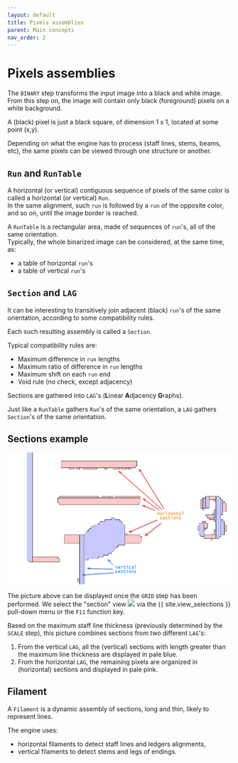 ```yaml
---
layout: default
title: Pixels assemblies
parent: Main concepts
nav_order: 2
---
```

# Pixels assemblies

The `BINARY` step transforms the input image into a black and white image.
From this step on, the image will contain only black (foreground) pixels on a white background.

A (black) pixel is just a black square, of dimension 1 x 1, located at some point (x,y).

Depending on what the engine has to process (staff lines, stems, beams, etc),
the same pixels can be viewed through one structure or another.

## `Run` and `RunTable`

A horizontal (or vertical) contiguous sequence of pixels of the same color is called a
horizontal (or vertical) `Run`.   
In the same alignment, such `run` is followed by a `run` of the opposite color, and so on,
until the image border is reached.

A `RunTable` is a rectangular area, made of sequences of `run`'s, all of the same orientation.  
Typically, the whole binarized image can be considered, at the same time, as:
- a table of horizontal `run`'s
- a table of vertical `run`'s

## `Section` and `LAG`

It can be interesting to transitively join adjacent (black) `run`'s of the same orientation,
according to some compatibility rules.

Each such resulting assembly is called a `Section`.

Typical compatibility rules are:
- Maximum difference in `run` lengths
- Maximum ratio of difference in `run` lengths
- Maximum shift on each `run` end
- Void rule (no check, except adjacency)

Sections are gathered into `LAG`'s (**L**inear **A**djacency **G**raphs).

Just like a `RunTable` gathers `Run`'s of the same orientation,
a `LAG` gathers `Section`'s of the same orientation.

## Sections example

![](../../assets/images/sections.png)

The picture above can be displayed once the `GRID` step has been performed.
We select the "section" view ![](../../assets/images/kjumpingcube.png)
via the {{ site.view_selections }} pull-down menu or  the `F11` function key.

Based on the maximum staff line thickness (previously determined by the `SCALE` step),
this picture combines sections from two different `LAG`'s:
1. From the vertical `LAG`, all the (vertical) sections
with length greater than the maximum line thickness are displayed in pale blue.
2. From the horizontal `LAG`, the remaining pixels are organized in (horizontal) sections
and displayed in pale pink.

## Filament

A `Filament` is a dynamic assembly of sections, long and thin, likely to represent lines.

The engine uses:
- horizontal filaments to detect staff lines and ledgers alignments,
- vertical filaments to detect stems and legs of endings.

